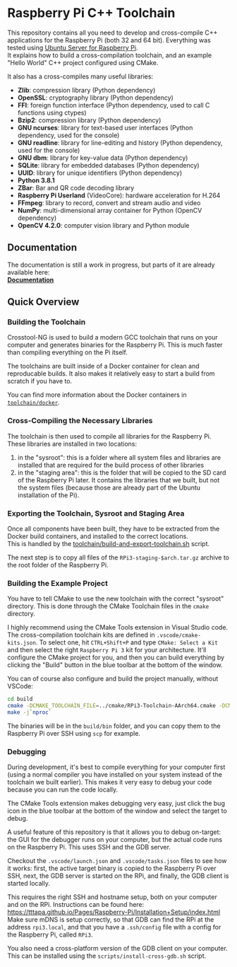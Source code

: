 # Raspberry Pi C++ Toolchain

This repository contains all you need to develop and cross-compile C++ applications for the Raspberry Pi (both 32 and 64 bit).
Everything was tested using [Ubuntu Server for Raspberry Pi](https://ubuntu.com/download/raspberry-pi).  
It explains how to build a cross-compilation toolchain, and an example "Hello World" C++ project configured using CMake.

It also has a cross-compiles many useful libraries:

 - **Zlib**: compression library (Python dependency)
 - **OpenSSL**: cryptography library (Python dependency)
 - **FFI**: foreign function interface (Python dependency, used to call C functions using ctypes)
 - **Bzip2**: compression library (Python dependency)
 - **GNU ncurses**: library for text-based user interfaces (Python dependency, used for the console)
 - **GNU readline**: library for line-editing and history (Python dependency, used for the console)
 - **GNU dbm**: library for key-value data (Python dependency)
 - **SQLite**: library for embedded databases (Python dependency)
 - **UUID**: library for unique identifiers (Python dependency)
 - **Python 3.8.1**
 - **ZBar**: Bar and QR code decoding library
 - **Raspberry Pi Userland** (VideoCore): hardware acceleration for H.264
 - **FFmpeg**: library to record, convert and stream audio and video
 - **NumPy**: multi-dimensional array container for Python (OpenCV dependency)
 - **OpenCV 4.2.0**: computer vision library and Python module
 
## Documentation
 
The documentation is still a work in progress, but parts of it are already available here:  
[**Documentation**](https://tttapa.github.io/Pages/Raspberry-Pi/C++-Development/index.html)

## Quick Overview

### Building the Toolchain

Crosstool-NG is used to build a modern GCC toolchain that runs on your computer and generates binaries for the Raspberry Pi.
This is much faster than compiling everything on the Pi itself.

The toolchains are built inside of a Docker container for clean and reproducable builds. 
It also makes it relatively easy to start a build from scratch if you have to.

You can find more information about the Docker containers in [`toolchain/docker`](toolchain/docker).

### Cross-Compiling the Necessary Libraries

The toolchain is then used to compile all libraries for the Raspberry Pi.  
These libraries are installed in two locations:
1. in the "sysroot": this is a folder where all system files and libraries are installed that are required for the build process of other libraries
2. in the "staging area": this is the folder that will be copied to the SD card of the Raspberry Pi later. It contains the libraries that we built, but not the system files (because those are already part of the Ubuntu installation of the Pi).

### Exporting the Toolchain, Sysroot and Staging Area

Once all components have been built, they have to be extracted from the Docker build containers, and installed to the correct locations.  
This is handled by the [toolchain/build-and-export-toolchain.sh](https://github.com/tttapa/RPi-Cpp-Toolchain/blob/master/toolchain/build-and-export-toolchain.sh) script.

The next step is to copy all files of the `RPi3-staging-$arch.tar.gz` archive to the root folder of the Raspberry Pi.

### Building the Example Project

You have to tell CMake to use the new toolchain with the correct "sysroot" directory. This is done through the CMake Toolchain files in the `cmake` directory.

I highly recommend using the CMake Tools extension in Visual Studio code. 
The cross-compilation toolchain kits are defined in `.vscode/cmake-kits.json`. To select one, hit `CTRL+Shift+P` and type `CMake: Select a Kit` and then select the right `Raspberry Pi 3` kit for your architecture.
It'll configure the CMake project for you, and then you can build everything by clicking the "Build" button in the blue toolbar at the bottom of the window.

You can of course also configure and build the project manually, without VSCode:

```sh
cd build
cmake -DCMAKE_TOOLCHAIN_FILE=../cmake/RPi3-Toolchain-AArch64.cmake -DCMAKE_BUILD_TYPE=Debug ..
make -j`nproc`
```

The binaries will be in the `build/bin` folder, and you can copy them to the Raspberry Pi over SSH using `scp` for example.

### Debugging

During development, it's best to compile everything for your computer first (using a normal compiler you have installed on your system instead of the toolchain we built earlier).
This makes it very easy to debug your code because you can run the code locally.

The CMake Tools extension makes debugging very easy, just click the bug icon in the blue toolbar at the bottom of the window and select the target to debug.

A useful feature of this repository is that it allows you to debug on-target: the GUI for the debugger runs on your computer, but the actual code runs on the Raspberry Pi. This uses SSH and the GDB server.

Checkout the `.vscode/launch.json` and `.vscode/tasks.json` files to see how it works: first, the active target binary is copied to the Raspberry Pi over SSH, next, the GDB server is started on the RPi, and finally, the GDB client is started locally.

This requires the right SSH and hostname setup, both on your computer and on the RPi. Instructions can be found here: <https://tttapa.github.io/Pages/Raspberry-Pi/Installation+Setup/index.html>  
Make sure mDNS is setup correctly, so that GDB can find the RPi at the address `rpi3.local`, and that you have a `.ssh/config` file with a config for the Raspberry Pi, called `RPi3`.

You also need a cross-platform version of the GDB client on your computer. This can be installed using the `scripts/install-cross-gdb.sh` script.
